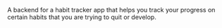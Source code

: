 A backend for a habit tracker app that helps you track your progress on certain habits that you are trying to quit or develop.
